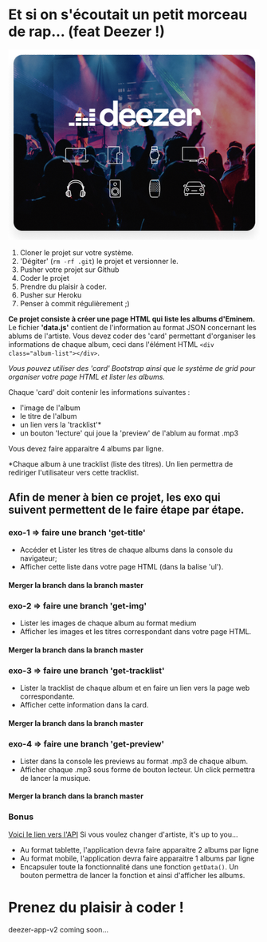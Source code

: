 # Et si on s'écoutait un petit morceau de rap... (feat Deezer !)


![GitHub Logo](deezer.png)

1. Cloner le projet sur votre système.
2. 'Dégiter' (`rm -rf .git`) le projet et versionner le.
3. Pusher votre projet sur Github
4. Coder le projet
5. Prendre du plaisir à coder.
6. Pusher sur Heroku
7. Penser à commit régulièrement ;)

**Ce projet consiste à créer une page HTML qui liste les albums d'Eminem.**
Le fichier **'data.js'** contient de l'information au format JSON concernant les ablums de l'artiste.
Vous devez coder des 'card' permettant d'organiser les informations de chaque album, ceci dans l'élément HTML `<div class="album-list"></div>`.

*Vous pouvez utiliser des 'card' Bootstrap ainsi que le système de grid pour organiser votre page HTML et lister les albums.*

Chaque 'card' doit contenir les informations suivantes : 
- l'image de l'album
- le titre de l'album
- un lien vers la 'tracklist'*
- un bouton 'lecture' qui joue la 'preview' de l'ablum au format .mp3


Vous devez faire apparaitre 4 albums par ligne.

*Chaque album à une tracklist (liste des titres). Un lien permettra de rediriger l'utilisateur vers cette tracklist.

## Afin de mener à bien ce projet, les exo qui suivent permettent de le faire étape par étape.
### exo-1 => faire une branch 'get-title'
- Accéder et Lister les titres de chaque albums dans la console du navigateur;
- Afficher cette liste dans votre page HTML (dans la balise 'ul').

#### Merger la branch dans la branch master

### exo-2 => faire une branch 'get-img'
- Lister les images de chaque album au format medium
- Afficher les images et les titres correspondant dans votre page HTML.

#### Merger la branch dans la branch master

### exo-3 => faire une branch 'get-tracklist'
- Lister la tracklist de chaque album et en faire un lien vers la page web correspondante.
- Afficher cette information dans la card.

#### Merger la branch dans la branch master

### exo-4 => faire une branch 'get-preview'
- Lister dans la console les previews au format .mp3 de chaque album.
- Afficher chaque .mp3 sous forme de bouton lecteur. Un click permettra de lancer la musique.

#### Merger la branch dans la branch master


### Bonus
[Voici le lien vers l'API](http://api.deezer.com/search/album?q=eminem)
Si vous voulez changer d'artiste, it's up to you...
- Au format tablette, l'application devra faire apparaitre 2 albums par ligne
- Au format mobile, l'application devra faire apparaitre 1 albums par ligne
- Encapsuler toute la fonctionnalité dans une fonction `getData()`. Un bouton permettra de lancer la fonction et ainsi d'afficher les albums.


# Prenez du plaisir à coder !

deezer-app-v2 coming soon...